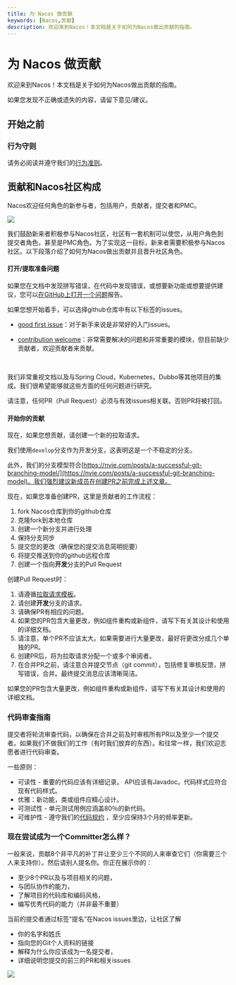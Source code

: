 ```yaml
---
title: 为 Nacos 做贡献
keywords: [Nacos,贡献]
description: 欢迎来到Nacos！本文档是关于如何为Nacos做出贡献的指南。
---
```


# 为 Nacos 做贡献

欢迎来到Nacos！本文档是关于如何为Nacos做出贡献的指南。

如果您发现不正确或遗失的内容，请留下意见/建议。

## 开始之前

### 行为守则

请务必阅读并遵守我们的[行为准则](https://github.com/alibaba/nacos/blob/master/CODE_OF_CONDUCT.md)。

## 贡献和Nacos社区构成

Nacos欢迎任何角色的新参与者，包括用户，贡献者，提交者和PMC。

![](http://acm-public.oss-cn-hangzhou.aliyuncs.com/contributor_definition.png)


我们鼓励新来者积极参与Nacos社区，社区有一套机制可以使您，从用户角色到提交者角色，甚至是PMC角色。为了实现这一目标，新来者需要积极参与Nacos社区。以下段落介绍了如何为Nacos做出贡献并且晋升社区角色。

#### 打开/提取准备问题

如果您在文档中发现拼写错误，在代码中发现错误，或想要新功能或想要提供建议，您可以[在GitHub上打开一个问题](https://github.com/alibaba/Nacos/issues/new)报告。

如果您想开始着手，可以选择github仓库中有以下标签的issues。
    

 -  [good first issue](https://github.com/alibaba/nacos/labels/good%20first%20issue)：对于新手来说是非常好的入门issues。
 
 -  [contribution welcome](https://github.com/alibaba/nacos/labels/contribution%20欢迎)：非常需要解决的问题和非常重要的模块，但目前缺少贡献者，欢迎贡献者来贡献。

    

我们非常重视文档以及与Spring Cloud，Kubernetes，Dubbo等其他项目的集成。我们很希望能够就这些方面的任何问题进行研究。

请注意，任何PR（Pull Request）必须与有效issues相关联。否则PR将被打回。

#### 开始你的贡献

现在，如果您想贡献，请创建一个新的拉取请求。

我们使用`develop`分支作为开发分支，这表明这是一个不稳定的分支。

此外，我们的分支模型符合[https://nvie.com/posts/a-successful-git-branching-model/](https://nvie.com/posts/a-successful-git-branching-model)。我们强烈建议新成员在创建PR之前完成上述文章。

现在，如果您准备创建PR，这里是贡献者的工作流程：

1. fork Nacos仓库到你的github仓库
    
2. 克隆fork到本地仓库
    
3. 创建一个新分支并进行处理
    
4. 保持分支同步
    
5. 提交您的更改（确保您的提交消息简明扼要）
    
6. 将提交推送到你的github远程仓库
    
7. 创建一个指向**开发**分支的Pull Request
    

创建Pull Request时：

1. 请遵循[拉取请求模板](https://github.com/alibaba/nacos/blob/master/.github/PULL_REQUEST_TEMPLATE.md)。
    
2. 请创建**开发**分支的请求。
    
3. 请确保PR有相应的问题。
    
4. 如果您的PR包含大量更改，例如组件重构或新组件，请写下有关其设计和使用的详细文档。
    
5. 请注意，单个PR不应该太大。如果需要进行大量更改，最好将更改分成几个单独的PR。
    
6. 创建PR后，将为拉取请求分配一个或多个审阅者。
    
7. 在合并PR之前，请注意合并提交节点（git commit），包括修复审核反馈，拼写错误，合并。最终提交消息应该清晰简洁。
    

如果您的PR包含大量更改，例如组件重构或新组件，请写下有关其设计和使用的详细文档。

### 代码审查指南

提交者将轮流审查代码，以确保在合并之前及时审核所有PR以及至少一个提交者。如果我们不做我们的工作（有时我们放弃的东西）。和往常一样，我们欢迎志愿者进行代码审查。

一些原则：

 - 可读性 - 重要的代码应该有详细记录。 API应该有Javadoc。代码样式应符合现有代码样式。
    
 - 优雅：新功能，类或组件应精心设计。
    
 - 可测试性 - 单元测试用例应涵盖80％的新代码。
    
 - 可维护性 - 遵守我们的[代码规约](https://github.com/alibaba/nacos/blob/master/style/codeStyle.md) ，至少应保持3个月的频率更新。
    

### 现在尝试成为一个Committer怎么样？

一般来说，贡献8个非平凡的补丁并让至少三个不同的人来审查它们（你需要三个人来支持你）。然后请别人提名你。你正在展示你的：

 - 至少8个PR以及与项目相关的问题，
    
 - 与团队协作的能力，
    
 - 了解项目的代码库和编码风格，
    
 - 编写优秀代码的能力（并非最不重要）
    

当前的提交者通过标签“提名”在Nacos issues里边，让社区了解

 - 你的名字和姓氏
    
 - 指向您的Git个人资料的链接
    
 - 解释为什么你应该成为一名提交者，
    
 - 详细说明您提交的前三的PR和相关issues

![](http://acm-public.oss-cn-hangzhou.aliyuncs.com/nomination_process.png)
